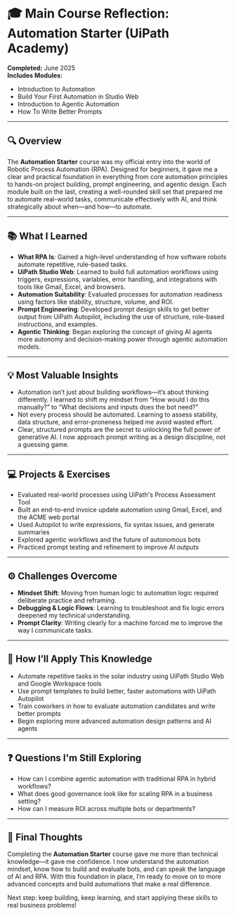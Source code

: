 # 🎓 Main Course Reflection: Automation Starter (UiPath Academy)

**Completed:** June 2025  
**Includes Modules:**  
- Introduction to Automation  
- Build Your First Automation in Studio Web  
- Introduction to Agentic Automation  
- How To Write Better Prompts  

---

## 🔍 Overview

The **Automation Starter** course was my official entry into the world of Robotic Process Automation (RPA). Designed for beginners, it gave me a clear and practical foundation in everything from core automation principles to hands-on project building, prompt engineering, and agentic design. Each module built on the last, creating a well-rounded skill set that prepared me to automate real-world tasks, communicate effectively with AI, and think strategically about when—and how—to automate.

---

## 📚 What I Learned

- **What RPA Is**: Gained a high-level understanding of how software robots automate repetitive, rule-based tasks.
- **UiPath Studio Web**: Learned to build full automation workflows using triggers, expressions, variables, error handling, and integrations with tools like Gmail, Excel, and browsers.
- **Automation Suitability**: Evaluated processes for automation readiness using factors like stability, structure, volume, and ROI.
- **Prompt Engineering**: Developed prompt design skills to get better output from UiPath Autopilot, including the use of structure, role-based instructions, and examples.
- **Agentic Thinking**: Began exploring the concept of giving AI agents more autonomy and decision-making power through agentic automation models.

---

## 💡 Most Valuable Insights

- Automation isn’t just about building workflows—it’s about thinking differently. I learned to shift my mindset from “How would I do this manually?” to “What decisions and inputs does the bot need?”
- Not every process should be automated. Learning to assess stability, data structure, and error-proneness helped me avoid wasted effort.
- Clear, structured prompts are the secret to unlocking the full power of generative AI. I now approach prompt writing as a design discipline, not a guessing game.

---

## 💻 Projects & Exercises

- Evaluated real-world processes using UiPath's Process Assessment Tool  
- Built an end-to-end invoice update automation using Gmail, Excel, and the ACME web portal  
- Used Autopilot to write expressions, fix syntax issues, and generate summaries  
- Explored agentic workflows and the future of autonomous bots  
- Practiced prompt testing and refinement to improve AI outputs

---

## ⚙️ Challenges Overcome

- **Mindset Shift**: Moving from human logic to automation logic required deliberate practice and reframing.  
- **Debugging & Logic Flows**: Learning to troubleshoot and fix logic errors deepened my technical understanding.  
- **Prompt Clarity**: Writing clearly for a machine forced me to improve the way I communicate tasks.

---

## 🚀 How I’ll Apply This Knowledge

- Automate repetitive tasks in the solar industry using UiPath Studio Web and Google Workspace tools  
- Use prompt templates to build better, faster automations with UiPath Autopilot  
- Train coworkers in how to evaluate automation candidates and write better prompts  
- Begin exploring more advanced automation design patterns and AI agents

---

## ❓ Questions I'm Still Exploring

- How can I combine agentic automation with traditional RPA in hybrid workflows?
- What does good governance look like for scaling RPA in a business setting?
- How can I measure ROI across multiple bots or departments?

---

## 🎯 Final Thoughts

Completing the **Automation Starter** course gave me more than technical knowledge—it gave me confidence. I now understand the automation mindset, know how to build and evaluate bots, and can speak the language of AI and RPA. With this foundation in place, I’m ready to move on to more advanced concepts and build automations that make a real difference.

Next step: keep building, keep learning, and start applying these skills to real business problems!
